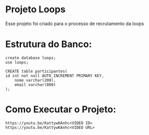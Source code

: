 # Projeto Loops
 Esse projeto foi criado para o processo de recrutamento da loops


 # Estrutura do Banco:

 	create database loops;
   	use loops;

	CREATE table participantes(
	id int not null AUTO_INCREMENT PRIMARY KEY,
    	nome varchar(200),
    	email varchar(800)
  	);
	
# Como Executar o Projeto:
	
	https://youtu.be/KattywKAnhc<VIDEO ID>
	https://youtu.be/KattywKAnhc<VIDEO URL>

